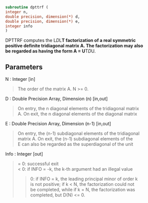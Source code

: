 ```fortran  
subroutine dpttrf (  
integer n,  
double precision, dimension(*) d,  
double precision, dimension(*) e,  
integer info  
)  
```  
  
DPTTRF computes the L*D*L**T factorization of a real symmetric  
positive definite tridiagonal matrix A.  The factorization may also  
be regarded as having the form A = U**T*D*U.  
  
## Parameters  
N : Integer [in]  
> The order of the matrix A.  N >= 0.  
  
D : Double Precision Array, Dimension (n) [in,out]  
> On entry, the n diagonal elements of the tridiagonal matrix  
> A.  On exit, the n diagonal elements of the diagonal matrix  
  
E : Double Precision Array, Dimension (n-1) [in,out]  
> On entry, the (n-1) subdiagonal elements of the tridiagonal  
> matrix A.  On exit, the (n-1) subdiagonal elements of the  
> E can also be regarded as the superdiagonal of the unit  
  
Info : Integer [out]  
> = 0: successful exit  
> < 0: if INFO = -k, the k-th argument had an illegal value  
> > 0: if INFO = k, the leading principal minor of order k  
> is not positive; if k < N, the factorization could not  
> be completed, while if k = N, the factorization was  
> completed, but D(N) <= 0.  
  
